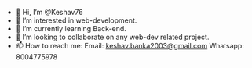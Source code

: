 - 👋 Hi, I’m @Keshav76
- 👀 I’m interested in web-development.
- 🌱 I’m currently learning Back-end.
- 💞️ I’m looking to collaborate on any web-dev related project.
- 📫 How to reach me: Email: keshav.banka2003@gmail.com  Whatsapp: 8004775978

<!---
Keshav76/Keshav76 is a ✨ special ✨ repository because its `README.md` (this file) appears on your GitHub profile.
You can click the Preview link to take a look at your changes.
--->
